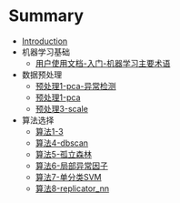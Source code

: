 # Summary

* [Introduction](README.md)
* 机器学习基础
    * [用户使用文档-入门-机器学习主要术语](机器学习基础/用户使用文档-入门-机器学习主要术语.md)
* 数据预处理
    * [预处理1-pca-异常检测](数据预处理/预处理1-pca-异常检测.md)
    * [预处理1-pca](数据预处理/预处理1-pca.md)
    * [预处理3-scale](数据预处理/预处理3-scale.md)
* 算法选择
    * [算法1-3](算法选择/算法1-3.md)
    * [算法4-dbscan](算法选择/算法4-dbscan.md)
    * [算法5-孤立森林](算法选择/算法5-孤立森林.md)
    * [算法6-局部异常因子](算法选择/算法6-局部异常因子.md)
    * [算法7-单分类SVM](算法选择/算法7-单分类SVM.md)
    * [算法8-replicator_nn](算法选择/算法8-replicator_nn.md)

